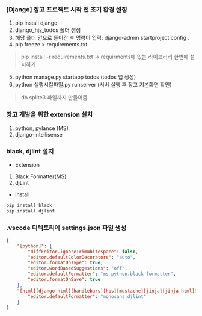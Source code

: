### [Django] 장고 프로젝트 시작 전 초기 환경 설정

1. pip install django
2. django_hjs_todos 폴더 생성
3. 해당 폴더 안으로 들어간 후 명령어 입력: django-admin startproject config .
4. pip freeze > requirements.txt
> pip install -r requirements.txt -> requirments에 있는 라이브러리 한번에 설치하기
5. python manage.py startapp todos (todos 앱 생성)
6. python 실행시킬파일.py runserver (서버 실행 후 장고 기본화면 확인)
> db.splite3 파일까지 만들어줌

### 장고 개발을 위한 extension 설치
1. python, pylance (MS)
2. django-intellisense

### black, djlint 설치
- Extension
1. Black Formatter(MS) 
2. djLint
- install 

```bash
pip install black
pip install djlint
```

### .vscode 디렉토리에 settings.json 파일 생성

```json
{
    "[python]": {
        "diffEditor.ignoreTrimWhitespace": false,
        "editor.defaultColorDecorators": "auto",
        "editor.formatOnType": true,
        "editor.wordBasedSuggestions": "off",
        "editor.defaultFormatter": "ms-python.black-formatter",
        "editor.formatOnSave": true
    },
    "[html][django-html][handlebars][hbs][mustache][jinja][jinja-html][nj][njk][nunjucks][twig]": {
        "editor.defaultFormatter": "monosans.djlint"
    }
}
```